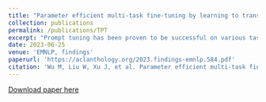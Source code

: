 ```yaml
---
title: "Parameter efficient multi-task fine-tuning by learning to transfer token-wise prompts"
collection: publications
permalink: /publications/TPT
excerpt: "Prompt tuning has been proven to be successful on various tasks by incorporating a small number of trainable parameters while freezing large pre-trained language models (PLMs). However, it is still unsettled how to generate more proper prompts for any individual examples and how to extend prompt tuning to multi-task learning scenarios by leveraging cross-task features. To address these challenges, we propose a token-wise prompt tuning (TPT), in which a bank of finer-grained soft prompt tokens is built for multi-task learning by memory network. The tokens are retrieved from the bank against an input example and assembled to an instance-dependent prompt. Extensive experimental results on 14 datasets demonstrated that the models enhanced by our TPT performed far better than full parameter fine-tuned models and achieved state-of-the-art by tuning only 0.035% parameters."
date: 2023-06-25
venue: 'EMNLP, findings'
paperurl: 'https://aclanthology.org/2023.findings-emnlp.584.pdf'
citation: 'Wu M, Liu W, Xu J, et al. Parameter efficient multi-task fine-tuning by learning to transfer token-wise prompts[C] // Findings of EMNLP 2023.'
---
```


[Download paper here](https://aclanthology.org/2023.findings-emnlp.584.pdf)
